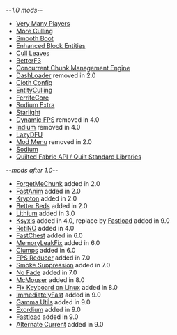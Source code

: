 --_1.0 mods_--


- [Very Many Players](https://modrinth.com/mod/vmp-fabric)
- [More Culling](https://modrinth.com/mod/moreculling)
- [Smooth Boot](https://modrinth.com/mod/smoothboot-fabric)
- [Enhanced Block Entities](https://modrinth.com/mod/ebe)
- [Cull Leaves](https://modrinth.com/mod/cull-leaves)
- [BetterF3](https://modrinth.com/mod/betterf3)
- [Concurrent Chunk Management Engine](https://modrinth.com/mod/c2me-fabric)
- [DashLoader](https://modrinth.com/mod/dashloader) removed in 2.0
- [Cloth Config](https://modrinth.com/mod/cloth-config)
- [EntityCulling](https://modrinth.com/mod/entityculling)
- [FerriteCore](https://modrinth.com/mod/ferrite-core)
- [Sodium Extra](https://modrinth.com/mod/sodium-extra)
- [Starlight](https://modrinth.com/mod/starlight)
- [Dynamic FPS](https://modrinth.com/mod/dynamic-fps) removed in 4.0
- [Indium](https://modrinth.com/mod/indium) removed in 4.0
- [LazyDFU](https://modrinth.com/mod/lazydfu)
- [Mod Menu](https://modrinth.com/mod/modmenu) removed in 2.0
- [Sodium](https://modrinth.com/mod/sodium)
- [Quilted Fabric API / Quilt Standard Libraries](https://modrinth.com/mod/qsl)

--_mods after 1.0_--


- [ForgetMeChunk](https://modrinth.com/mod/forgetmechunk) added in 2.0
- [FastAnim](https://modrinth.com/mod/fastanim) added in 2.0
- [Krypton](https://modrinth.com/mod/krypton) added in 2.0
- [Better Beds](https://modrinth.com/mod/better-beds) added in 2.0
- [Lithium](https://modrinth.com/mod/lithium) added in 3.0
- [Ksyxis](https://modrinth.com/mod/ksyxis) added in 4.0, replace by [Fastload](https://modrinth.com/mod/fastload) added in 9.0
- [RetiNO](https://modrinth.com/mod/retino) added in 4.0
- [FastChest](https://github.com/FakeDomi/FastChest) added in 6.0
- [MemoryLeakFix](https://www.curseforge.com/minecraft/mc-mods/memoryleakfix) added in 6.0
- [Clumps](https://www.curseforge.com/minecraft/mc-mods/clumps) added in 6.0
- [FPS Reducer](https://www.curseforge.com/minecraft/mc-mods/fps-reducer/) added in 7.0
- [Smoke Suppression](https://modrinth.com/mod/smoke-suppression/) added in 7.0
- [No Fade](https://www.curseforge.com/minecraft/mc-mods/no-fade/) added in 7.0
- [McMouser](https://modrinth.com/mod/mcmouser) added in 8.0
- [Fix Keyboard on Linux](https://modrinth.com/mod/fix-keyboard-on-linux) added in 8.0
- [ImmediatelyFast](https://modrinth.com/mod/immediatelyfast) added in 9.0
- [Gamma Utils](https://www.curseforge.com/minecraft/mc-mods/gamma-utils) added in 9.0
- [Exordium](https://modrinth.com/mod/exordium) added in 9.0
- [Fastload](https://modrinth.com/mod/fastload) added in 9.0
- [Alternate Current](https://modrinth.com/mod/alternate-current/) added in 9.0
